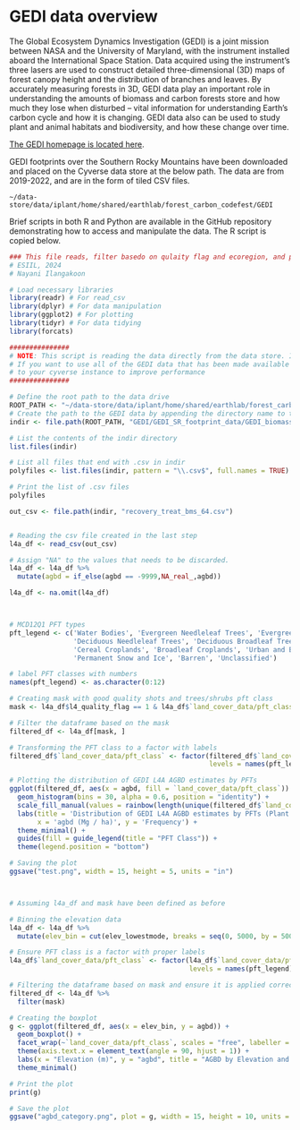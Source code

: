 # GEDI data overview

The Global Ecosystem Dynamics Investigation (GEDI) is a joint mission between NASA and the University of Maryland, with the instrument installed aboard the International Space Station. Data acquired using the instrument’s three lasers are used to construct detailed three-dimensional (3D) maps of forest canopy height and the distribution of branches and leaves. By accurately measuring forests in 3D, GEDI data play an important role in understanding the amounts of biomass and carbon forests store and how much they lose when disturbed – vital information for understanding Earth’s carbon cycle and how it is changing. GEDI data also can be used to study plant and animal habitats and biodiversity, and how these change over time.

[The GEDI homepage is located here](https://gedi.umd.edu/).

GEDI footprints over the Southern Rocky Mountains have been downloaded and placed on the Cyverse data store at the below path. The data are from 2019-2022, and are in the form of tiled CSV files.

```
~/data-store/data/iplant/home/shared/earthlab/forest_carbon_codefest/GEDI
```

Brief scripts in both R and Python are available in the GitHub repository demonstrating how to access and manipulate the data. The R script is copied below.

``` r
### This file reads, filter basedo on qulaity flag and ecoregion, and plots GEDI biomass data in csv format.
# ESIIL, 2024
# Nayani Ilangakoon

# Load necessary libraries
library(readr) # For read_csv
library(dplyr) # For data manipulation
library(ggplot2) # For plotting
library(tidyr) # For data tidying
library(forcats)

###############
# NOTE: This script is reading the data directly from the data store. It is only actually opening and processing a single csv
# If you want to use all of the GEDI data that has been made available for your use, you will want to move it
# to your cyverse instance to improve performance
###############

# Define the root path to the data drive
ROOT_PATH <- "~/data-store/data/iplant/home/shared/earthlab/forest_carbon_codefest"
# Create the path to the GEDI data by appending the directory name to the root path
indir <- file.path(ROOT_PATH, "GEDI/GEDI_SR_footprint_data/GEDI_biomass_SR")

# List the contents of the indir directory
list.files(indir)

# List all files that end with .csv in indir
polyfiles <- list.files(indir, pattern = "\\.csv$", full.names = TRUE)

# Print the list of .csv files
polyfiles

out_csv <- file.path(indir, "recovery_treat_bms_64.csv")


# Reading the csv file created in the last step
l4a_df <- read_csv(out_csv)

# Assign "NA" to the values that needs to be discarded.
l4a_df <- l4a_df %>%
  mutate(agbd = if_else(agbd == -9999,NA_real_,agbd))

l4a_df <- na.omit(l4a_df)



# MCD12Q1 PFT types
pft_legend <- c('Water Bodies', 'Evergreen Needleleaf Trees', 'Evergreen Broadleaf Trees', 
                'Deciduous Needleleaf Trees', 'Deciduous Broadleaf Trees', 'Shrub', 'Grass',
                'Cereal Croplands', 'Broadleaf Croplands', 'Urban and Built-up Lands', 
                'Permanent Snow and Ice', 'Barren', 'Unclassified')

# label PFT classes with numbers
names(pft_legend) <- as.character(0:12)

# Creating mask with good quality shots and trees/shrubs pft class
mask <- l4a_df$l4_quality_flag == 1 & l4a_df$`land_cover_data/pft_class` <= 5

# Filter the dataframe based on the mask
filtered_df <- l4a_df[mask, ]

# Transforming the PFT class to a factor with labels
filtered_df$`land_cover_data/pft_class` <- factor(filtered_df$`land_cover_data/pft_class`, 
                                                  levels = names(pft_legend), labels = pft_legend)

# Plotting the distribution of GEDI L4A AGBD estimates by PFTs
ggplot(filtered_df, aes(x = agbd, fill = `land_cover_data/pft_class`)) +
  geom_histogram(bins = 30, alpha = 0.6, position = "identity") +
  scale_fill_manual(values = rainbow(length(unique(filtered_df$`land_cover_data/pft_class`)))) +
  labs(title = 'Distribution of GEDI L4A AGBD estimates by PFTs (Plant Functional Types) in ACA in 2020',
       x = 'agbd (Mg / ha)', y = 'Frequency') +
  theme_minimal() +
  guides(fill = guide_legend(title = "PFT Class")) +
  theme(legend.position = "bottom")

# Saving the plot
ggsave("test.png", width = 15, height = 5, units = "in")



# Assuming l4a_df and mask have been defined as before

# Binning the elevation data
l4a_df <- l4a_df %>%
  mutate(elev_bin = cut(elev_lowestmode, breaks = seq(0, 5000, by = 500)))

# Ensure PFT class is a factor with proper labels
l4a_df$`land_cover_data/pft_class` <- factor(l4a_df$`land_cover_data/pft_class`, 
                                             levels = names(pft_legend), labels = pft_legend)

# Filtering the dataframe based on mask and ensure it is applied correctly
filtered_df <- l4a_df %>%
  filter(mask)

# Creating the boxplot
g <- ggplot(filtered_df, aes(x = elev_bin, y = agbd)) +
  geom_boxplot() +
  facet_wrap(~`land_cover_data/pft_class`, scales = "free", labeller = labeller(`land_cover_data/pft_class` = as_labeller(pft_legend))) +
  theme(axis.text.x = element_text(angle = 90, hjust = 1)) +
  labs(x = "Elevation (m)", y = "agbd", title = "AGBD by Elevation and PFT Class") +
  theme_minimal()

# Print the plot
print(g)

# Save the plot
ggsave("agbd_category.png", plot = g, width = 15, height = 10, units = "in")

```